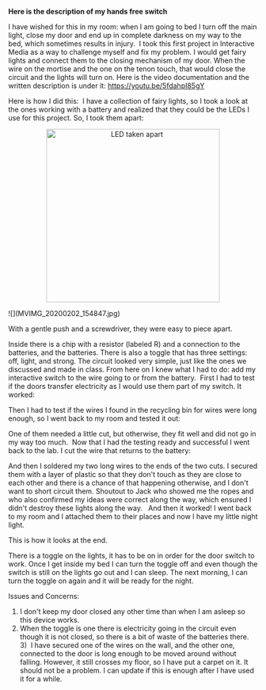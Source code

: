 **Here is the description of my hands free switch**

I have wished for this in my room: when I am going to bed I turn off the main light, close my door and end up in complete darkness on my way to the bed, which sometimes results in injury. 
I took this first project in Interactive Media as a way to challenge myself and fix my problem. I would get fairy lights and connect them to the closing mechanism of my door. When the wire on the mortise and the one on the tenon touch, that would close the circuit and the lights will turn on.
Here is the video documentation and the written description is under it:
https://youtu.be/5fdahpI85gY

Here is how I did this: 
I have a collection of fairy lights, so I took a look at the ones working with a battery and realized that they could be the LEDs I use for this project. So, I took them apart:

<p align="center">
  <img src="MVIMG_20200202_154847.jpg" width="350" title="LED taken apart">
</p>
![](MVIMG_20200202_154847.jpg)

With a gentle push and a screwdriver, they were easy to piece apart.

Inside there is a chip with a resistor (labeled R) and a connection to the batteries, and the batteries. There is also a toggle that has three settings: off, light, and strong. The circuit looked very simple, just like the ones we discussed and made in class. From here on I knew what I had to do: add my interactive switch to the wire going to or from the battery. 
First I had to test if the doors transfer electricity as I would use them part of my switch. It worked:

Then I had to test if the wires I found in the recycling bin for wires were long enough, so I went back to my room and tested it out:

One of them needed a little cut, but otherwise, they fit well and did not go in my way too much. 
Now that I had the testing ready and successful I went back to the lab.
I cut the wire that returns to the battery: 

And then I soldered my two long wires to the ends of the two cuts. I secured them with a layer of plastic so that they don't touch as they are close to each other and there is a chance of that happening otherwise, and I don't want to short circuit them.
Shoutout to Jack who showed me the ropes and who also confirmed my ideas were correct along the way, which ensured I didn't destroy these lights along the way. 
 And then it worked! I went back to my room and I attached them to their places and now I have my little night light.

This is how it looks at the end.

There is a toggle on the lights, it has to be on in order for the door switch to work. Once I get inside my bed I can turn the toggle off and even though the switch is still on the lights go out and I can sleep. The next morning, I can turn the toggle on again and it will be ready for the night. 

Issues and Concerns: 
1) I don't keep my door closed any other time than when I am asleep so this device works. 
2) When the toggle is one there is electricity going in the circuit even though it is not closed, so there is a bit of waste of the batteries there. 
3)  I have secured one of the wires on the wall, and the other one, connected to the door is long enough to be moved around without falling. However, it still crosses my floor, so I have put a carpet on it. It should not be a problem. I can update if this is enough after I have used it for a while. 
